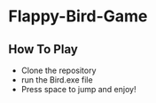 ﻿# Flappy-Bird-Game
## How To Play
  - Clone the repository
  -  run the Bird.exe file
  - Press space to jump and enjoy!
